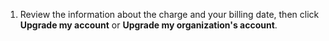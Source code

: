 1. Review the information about the charge and your billing date, then click **Upgrade my account** or **Upgrade my organization's account**.
